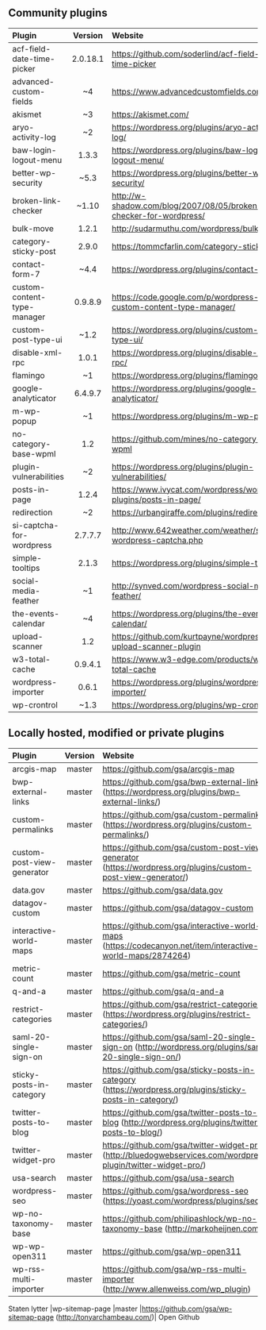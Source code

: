 ## Community plugins

| Plugin                      | Version   | Website  |
|:--------------------------- |:---------:|:---------|
|acf-field-date-time-picker   |2.0.18.1   |https://github.com/soderlind/acf-field-date-time-picker|
|advanced-custom-fields       |~4         |https://www.advancedcustomfields.com/|
|akismet                      |~3         |https://akismet.com/|
|aryo-activity-log            |~2         |https://wordpress.org/plugins/aryo-activity-log/|
|baw-login-logout-menu        |1.3.3      |https://wordpress.org/plugins/baw-login-logout-menu/|
|better-wp-security           |~5.3       |https://wordpress.org/plugins/better-wp-security/|
|broken-link-checker          |~1.10      |http://w-shadow.com/blog/2007/08/05/broken-link-checker-for-wordpress/|
|bulk-move                    |1.2.1      |http://sudarmuthu.com/wordpress/bulk-move|
|category-sticky-post         |2.9.0      |https://tommcfarlin.com/category-sticky-post/|
|contact-form-7               |~4.4       |https://wordpress.org/plugins/contact-form-7/|
|custom-content-type-manager  |0.9.8.9    |https://code.google.com/p/wordpress-custom-content-type-manager/|
|custom-post-type-ui          |~1.2       |https://wordpress.org/plugins/custom-post-type-ui/|
|disable-xml-rpc              |1.0.1      |https://wordpress.org/plugins/disable-xml-rpc/|
|flamingo                     |~1         |https://wordpress.org/plugins/flamingo/|
|google-analyticator          |6.4.9.7    |https://wordpress.org/plugins/google-analyticator/|
|m-wp-popup                   |~1         |https://wordpress.org/plugins/m-wp-popup/|
|no-category-base-wpml        |1.2        |https://github.com/mines/no-category-base-wpml|
|plugin-vulnerabilities       |~2         |https://wordpress.org/plugins/plugin-vulnerabilities/|
|posts-in-page                |1.2.4      |https://www.ivycat.com/wordpress/wordpress-plugins/posts-in-page/|
|redirection                  |~2         |https://urbangiraffe.com/plugins/redirection/|
|si-captcha-for-wordpress     |2.7.7.7    |http://www.642weather.com/weather/scripts-wordpress-captcha.php|
|simple-tooltips              |2.1.3      |https://wordpress.org/plugins/simple-tooltips/|
|social-media-feather         |~1         |http://synved.com/wordpress-social-media-feather/|
|the-events-calendar          |~4         |https://wordpress.org/plugins/the-events-calendar/|
|upload-scanner               |1.2        |https://github.com/kurtpayne/wordpress-upload-scanner-plugin|
|w3-total-cache               |0.9.4.1    |https://www.w3-edge.com/products/w3-total-cache|
|wordpress-importer           |0.6.1      |https://wordpress.org/plugins/wordpress-importer/|
|wp-crontrol                  |~1.3       |https://wordpress.org/plugins/wp-crontrol/|


## Locally hosted, modified or private plugins

| Plugin                    | Version   | Website  |
|:------------------------- |:---------:|:---------|
|arcgis-map                 |master     |https://github.com/gsa/arcgis-map|
|bwp-external-links         |master     |https://github.com/gsa/bwp-external-links    (https://wordpress.org/plugins/bwp-external-links/)|
|custom-permalinks          |master     |https://github.com/gsa/custom-permalinks    (https://wordpress.org/plugins/custom-permalinks/)|
|custom-post-view-generator |master     |https://github.com/gsa/custom-post-view-generator    (https://wordpress.org/plugins/custom-post-view-generator/)|
|data.gov                   |master     |https://github.com/gsa/data.gov
|datagov-custom             |master     |https://github.com/gsa/datagov-custom|
|interactive-world-maps     |master     |https://github.com/gsa/interactive-world-maps    (https://codecanyon.net/item/interactive-world-maps/2874264)|
|metric-count               |master     |https://github.com/gsa/metric-count|
|q-and-a                    |master     |https://github.com/gsa/q-and-a|
|restrict-categories        |master     |https://github.com/gsa/restrict-categories    (https://wordpress.org/plugins/restrict-categories/)|
|saml-20-single-sign-on     |master     |https://github.com/gsa/saml-20-single-sign-on    (http://wordpress.org/plugins/saml-20-single-sign-on/)|
|sticky-posts-in-category   |master     |https://github.com/gsa/sticky-posts-in-category    (https://wordpress.org/plugins/sticky-posts-in-category/)|
|twitter-posts-to-blog      |master     |https://github.com/gsa/twitter-posts-to-blog    (http://wordpress.org/plugins/twitter-posts-to-blog/)|
|twitter-widget-pro         |master     |https://github.com/gsa/twitter-widget-pro    (http://bluedogwebservices.com/wordpress-plugin/twitter-widget-pro/)|
|usa-search                 |master     |https://github.com/gsa/usa-search|
|wordpress-seo              |master     |https://github.com/gsa/wordpress-seo    (https://yoast.com/wordpress/plugins/seo/)|
|wp-no-taxonomy-base        |master     |https://github.com/philipashlock/wp-no-taxonomy-base    (http://markoheijnen.com/)|
|wp-wp-open311              |master     |https://github.com/gsa/wp-open311|
|wp-rss-multi-importer      |master     |https://github.com/gsa/wp-rss-multi-importer    (http://www.allenweiss.com/wp_plugin)|
Staten lytter
|wp-sitemap-page            |master     |https://github.com/gsa/wp-sitemap-page    (http://tonyarchambeau.com/)|
Open Github 
